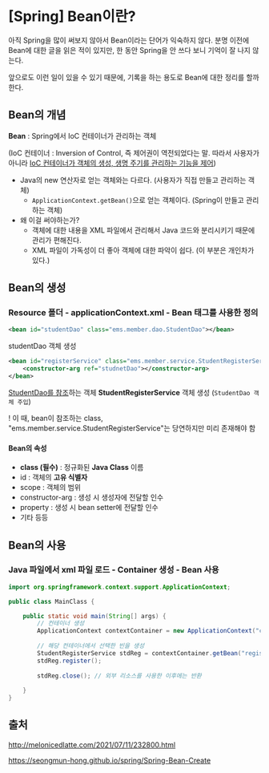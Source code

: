 # [Spring] Bean이란?

아직 Spring을 많이 써보지 않아서 Bean이라는 단어가 익숙하지 않다. 분명 이전에 Bean에 대한 글을 읽은 적이 있지만, 한 동안 Spring을 안 쓰다 보니 기억이 잘 나지 않는다.

앞으로도 이런 일이 있을 수 있기 때문에, 기록을 하는 용도로 Bean에 대한 정리를 할까 한다.



## Bean의 개념

**Bean** : Spring에서 IoC 컨테이너가 관리하는 객체

(IoC 컨테이너 : Inversion of Control, 즉 제어권이 역전되었다는 말. 따라서 사용자가 아니라 <u>IoC 컨테이너가 객체의 생성, 생명 주기를 관리하는 기능을 제어</u>)



- Java의 new 연산자로 얻는 객체와는 다르다. (사용자가 직접 만들고 관리하는 객체)
  - `ApplicationContext.getBean()`으로 얻는 객체이다. (Spring이 만들고 관리하는 객체)
- 왜 이걸 써야하는가?
  - 객체에 대한 내용을 XML 파일에서 관리해서 Java 코드와 분리시키기 때문에 관리가 편해진다.
  - XML 파일이 가독성이 더 좋아 객체에 대한 파악이 쉽다. (이 부분은 개인차가 있다.)



## Bean의 생성

### Resource 폴더 - applicationContext.xml - Bean 태그를 사용한 정의

```xml
<bean id="studentDao" class="ems.member.dao.StudentDao"></bean>
```

studentDao 객체 생성

```xml
<bean id="registerService" class="ems.member.service.StudentRegisterService">
	<constructor-arg ref="studnetDao"></constructor-arg>
</bean>
```

<u>StudentDao를 참조</u>하는 객체 **StudentRegisterService** 객체 생성 (`StudentDao 객체 주입`)



! 이 때, bean이 참조하는 class, "ems.member.service.StudentRegisterService"는 당연하지만 미리 존재해야 함



#### Bean의 속성

- **class (필수)** : 정규화된 **Java Class** 이름
- id : 객체의 **고유 식별자**
- scope : 객체의 범위
- constructor-arg : 생성 시 생성자에 전달할 인수
- property : 생성 시 bean setter에 전달할 인수
- 기타 등등



## Bean의 사용

### Java 파일에서 xml 파일 로드 - Container 생성 - Bean 사용

```java
import org.springframework.context.support.ApplicationContext;

public class MainClass {

	public static void main(String[] args) {
		// 컨테이너 생성
		ApplicationContext contextContainer = new ApplicationContext("classpath:applicationContext.xml"); 
        
		// 해당 컨테이너에서 선택한 빈을 생성
		StudentRegisterService stdReg = contextContainer.getBean("registerService", StudentRegisterService.class); 
		stdReg.register();
		
		stdReg.close(); // 외부 리소스를 사용한 이후에는 반환
		
	}
}
```





## 출처

http://melonicedlatte.com/2021/07/11/232800.html

https://seongmun-hong.github.io/spring/Spring-Bean-Create